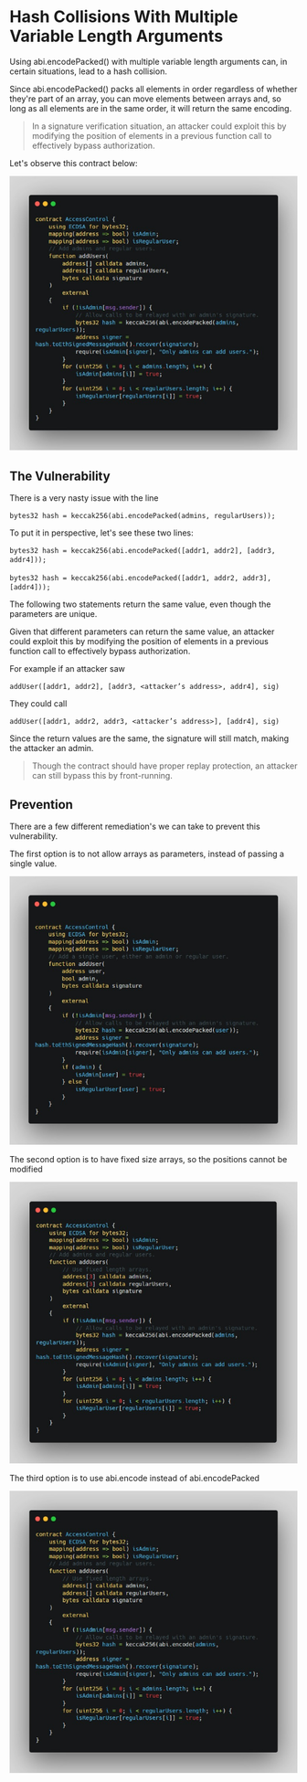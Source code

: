 # Hash Collisions With Multiple Variable Length Arguments

Using abi.encodePacked() with multiple variable length arguments can, in certain situations, lead to a hash collision.

Since abi.encodePacked() packs all elements in order regardless of whether they're part of an array, you can move elements between arrays and, so long as all elements are in the same order, it will return the same encoding.

>In a signature verification situation, an attacker could exploit this by modifying the position of elements in a previous function call to effectively bypass authorization.

Let's observe this contract below:

![Alt text](image/Hash%20Collisions%20With%20Multiple%20Variable%20Length%20Arguments/access-control-encodePacked.png)

The Vulnerability
-

There is a very nasty issue with the line

    bytes32 hash = keccak256(abi.encodePacked(admins, regularUsers));

To put it in perspective, let's see these two lines:


    bytes32 hash = keccak256(abi.encodePacked([addr1, addr2], [addr3, addr4]));

    bytes32 hash = keccak256(abi.encodePacked([addr1, addr2, addr3], [addr4]));

The following two statements return the same value, even though the parameters are unique.

Given that different parameters can return the same value, an attacker could exploit this by modifying the position of elements in a previous function call to effectively bypass authorization.

For example if an attacker saw

    addUser([addr1, addr2], [addr3, <attacker’s address>, addr4], sig)

They could call

    addUser([addr1, addr2, addr3, <attacker’s address>], [addr4], sig)

Since the return values are the same, the signature will still match, making the attacker an admin.

>Though the contract should have proper replay protection, an attacker can still bypass this by front-running.

Prevention
-

There are a few different remediation's we can take to prevent this vulnerability.

The first option is to not allow arrays as parameters, instead of passing a single value.

![Alt text](image/Hash%20Collisions%20With%20Multiple%20Variable%20Length%20Arguments/access-cointrol-singleValue.png)

The second option is to have fixed size arrays, so the positions cannot be modified

![Alt text](image/Hash%20Collisions%20With%20Multiple%20Variable%20Length%20Arguments/access-control-fixedSizeArrays.png)

The third option is to use abi.encode instead of abi.encodePacked

![Alt text](image/Hash%20Collisions%20With%20Multiple%20Variable%20Length%20Arguments/access-control-encode.png)